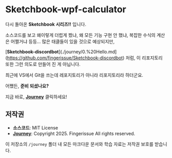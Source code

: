 # Sketchbook-wpf-calculator
다시 돌아온 **Sketchbook 시리즈!!** 입니다.

소스코드를 보고 왜이렇게 더럽게 짰냐, 왜 모든 기능 구현 안 했냐, 복잡한 수식의 계산은 어쩔거냐 등등... 많은 태클들이 있을 것으로 예상되지만,

[**Sketchbook-discordbot**](./journey/0.%20Hello.md](https://github.com/fingerissue/Sketchbook-discordbot) 처럼, 이 리포지토리 또한 그런 의도로 만들어 진 게 아닙니다.

최근에 VS에서 Git을 쓰는데 레포지토리가 아니라 리포지토리라 하더군요.

어쨌든, **준비 되셨나요?**

지금 바로, [**Journey**](./journey/0.%20Hello.md) 클릭하세요!

## 저작권
- **소스코드**: MIT License
- [**Journey**](./journey/0.%20Hello.md): Copyright 2025. Fingerissue All rights reserved.

이 저장소의 `/journey` 폴더 내 모든 마크다운 문서와 학습 자료는 저작권 보호를 받습니다.
